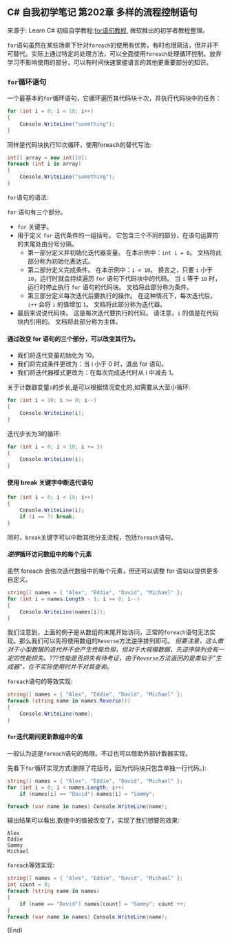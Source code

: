 ## C# 自我初学笔记 第202章  多样的流程控制语句

来源于: Learn C# 初级自学教程:[for语句教程](https://learn.microsoft.com/zh-cn/training/modules/csharp-for/1-introduction),
微软推出的初学者教程整理。


`for`语句虽然在某些场景下针对`foreach`的使用有优势，有时也很简洁，但并非不可替代。实际上通过特定的处理方法，可以全面使用`foreach`处理循环控制。放弃学习不影响使用的部分，可以有时间快速掌握语言的其他更重要部分的知识。

### `for`循环语句

一个最基本的`for`循环语句，它循环遍历其代码块十次，并执行代码块中的任务：
```c#
for (int i = 0; i < 10; i++)
{
    Console.WriteLine("something");
}
```

同样是代码块执行10次循环，使用foreach的替代写法:
```c#
int[] array = new int[10];
foreach (int i in array)
{
    Console.WriteLine("something");
}
```

`for`语句的语法:

`for` 语句有三个部分。

- `for` 关键字。
- 用于定义 `for` 迭代条件的一组括号。 它包含三个不同的部分，在语句运算符的末尾处由分号分隔。
    - 第一部分定义并初始化迭代器变量。 在本示例中：`int i = 0`。 文档将此部分称为初始化表达式。
    - 第二部分定义完成条件。 在本示例中：`i < 10`。 换言之，只要 `i` 小于 `10`，运行时就会持续遍历 `for` 语句下代码块中的代码。 当 `i` 等于 `10` 时，运行时停止执行 `for` 语句的代码块。 文档将此部分称为条件。
    - 第三部分定义每次迭代后要执行的操作。 在这种情况下，每次迭代后，`i++` 会将 `i` 的值增加 `1`。 文档将此部分称为迭代器。
- 最后来说说代码块。 这是每次迭代要执行的代码。 请注意，`i` 的值是在代码块内引用的。 文档将此部分称为主体。

#### 通过改变 for 语句的三个部分，可以改变其行为。

- 我们将迭代变量初始化为 10。  
- 我们将完成条件更改为：当 i 小于 0 时，退出 for 语句。  
- 我们将迭代器模式更改为：在每次完成迭代时从 i 中减去 1。  

关于计数器变量`i`的步长,是可以根据情况变化的,如需要从大至小循环:

```c#
for (int i = 10; i >= 0; i--)
{
    Console.WriteLine(i);
}
```
迭代步长为3的循环:
```c#
for (int i = 0; i < 10; i += 3)
{
    Console.WriteLine(i);
}
```
#### 使用 break 关键字中断迭代语句

```c#
for (int i = 0; i < 10; i++)
{
    Console.WriteLine(i);
    if (i == 7) break;
}
```
同时，`break`关键字可以中断其他分支流程，包括`foreach`语句。

#### *逆序*循环访问数组中的每个元素

虽然 foreach 会依次迭代数组中的每个元素，但还可以调整 for 语句以提供更多自定义。

```c#
string[] names = { "Alex", "Eddie", "David", "Michael" };
for (int i = names.Length - 1; i >= 0; i--)
{
    Console.WriteLine(names[i]);
}
```
我们注意到，上面的例子是从数组的末尾开始访问，正常的`foreach`语句无法实现。那么我们可以先将使用数组的`Reverse`方法逆序排列即可。
*但要注意，这么做对于小型数据的迭代并不会产生性能负担，但对于大规模数据，先逆序排列会有一定的性能损失。???性能是否损失有待考证，由于`Reverse`方法返回的是类似于"生成器"，在不实际使用时并不对其查询。*

`foreach`语句的等效实现:
```c#
string[] names = { "Alex", "Eddie", "David", "Michael" };
foreach (string name in names.Reverse())
{
    Console.WriteLine(name);
}
```

#### `for`迭代期间更新数组中的值

一般认为这是`foreach`语句的局限。不过也可以借助外部计数器实现。

先看下`for`循环实现方式(删除了花括号，因为代码块只包含单独一行代码。):
```c#
string[] names = { "Alex", "Eddie", "David", "Michael" };
for (int i = 0; i < names.Length; i++)
    if (names[i] == "David") names[i] = "Sammy";

foreach (var name in names) Console.WriteLine(name);
```
输出结果可以看出,数组中的值被改变了，实现了我们想要的效果:
```
Alex
Eddie
Sammy
Michael
```

`foreach`等效实现:

```c#
string[] names = { "Alex", "Eddie", "David", "Michael" };
int count = 0;
foreach (string name in names) 
{
    if (name == "David") names[count] = "Sammy"; count ++; 
}
foreach (var name in names) Console.WriteLine(name); 
```

(End)
